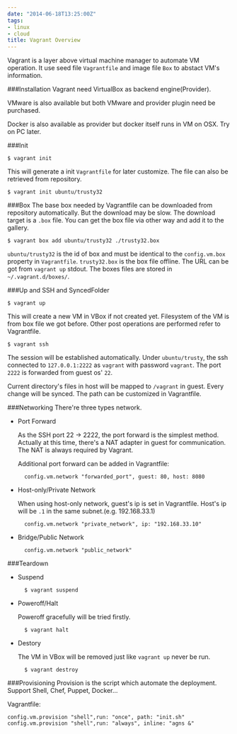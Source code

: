 ```yaml
---
date: "2014-06-18T13:25:00Z"
tags:
- linux
- cloud
title: Vagrant Overview
---
```


Vagrant is a layer above virtual machine manager to automate VM operation.
It use seed file `Vagrantfile` and image file `Box` to abstact VM's information.

###Installation
Vagrant need VirtualBox as backend engine(Provider).

VMware is also available but both VMware and provider plugin need be purchased.

Docker is also available as provider but docker itself runs in VM on OSX. Try on PC later.

###Init

	$ vagrant init

This will generate a init `Vagrantfile` for later customize.
The file can also be retrieved from repository.

	$ vagrant init ubuntu/trusty32

###Box
The base box needed by Vagrantfile can be downloaded from repository automatically.
But the download may be slow.
The download target is a `.box` file.
You can get the box file via other way and add it to the gallery.

	$ vagrant box add ubuntu/trusty32 ./trusty32.box

`ubuntu/trusty32` is the id of box and must be identical to the `config.vm.box` property in `Vagrantfile`.
`trusty32.box` is the box file offline. The URL can be got from `vagrant up` stdout.
The boxes files are stored in `~/.vagrant.d/boxes/`.

###Up and SSH and SyncedFolder

	$ vagrant up

This will create a new VM in VBox if not created yet.
Filesystem of the VM is from box file we got before.
Other post operations are performed refer to Vagrantfile.

	$ vagrant ssh

The session will be established automatically.
Under `ubuntu/trusty`, the ssh connected to `127.0.0.1:2222` as `vagrant` with password `vagrant`.
The port `2222` is forwarded from guest os' `22`.

Current directory's files in host will be mapped to `/vagrant` in guest.
Every change will be synced. The path can be customized in Vagrantfile.

###Networking
There're three types network.

- Port Forward

	As the SSH port 22 -> 2222, the port forward is the simplest method.
	Actually at this time, there's a NAT adapter in guest for communication.
	The NAT is always required by Vagrant.

	Additional port forward can be added in Vagrantfile:

		config.vm.network "forwarded_port", guest: 80, host: 8080

- Host-only/Private Network

	When using host-only network, guest's ip is set in Vagrantfile.
	Host's ip will be `.1` in the same subnet.(e.g. 192.168.33.1)

		config.vm.network "private_network", ip: "192.168.33.10"

- Bridge/Public Network

		config.vm.network "public_network"

###Teardown

- Suspend

		$ vagrant suspend

- Poweroff/Halt
	
	Poweroff gracefully will be tried firstly.

		$ vagrant halt

- Destory

	The VM in VBox will be removed just like `vagrant up` never be run.

		$ vagrant destroy

###Provisioning
Provision is the script which automate the deployment.
Support Shell, Chef, Puppet, Docker...

Vagrantfile:

	config.vm.provision "shell",run: "once", path: "init.sh"
	config.vm.provision "shell",run: "always", inline: "agns &"
